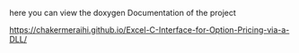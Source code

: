 here you can view the doxygen Documentation of the project 


https://chakermeraihi.github.io/Excel-C-Interface-for-Option-Pricing-via-a-DLL/ 
